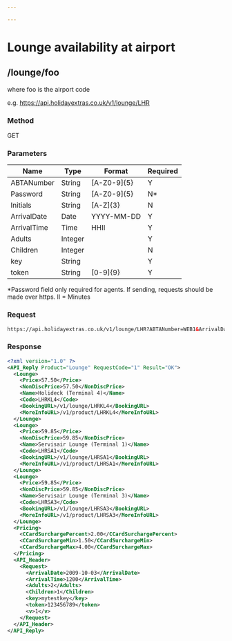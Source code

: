 ```yaml
---

---
```


# Lounge availability at airport


## /lounge/foo

where foo is the airport code

e.g. https://api.holidayextras.co.uk/v1/lounge/LHR


### Method

GET





### Parameters

 | Name        | Type    | Format      | Required |
 | ----        | ----    | ------      | -------- |
 | ABTANumber  | String  | [A-Z0-9]{5} | Y        |
 | Password    | String  | [A-Z0-9]{5} | N*       |
 | Initials    | String  | [A-Z]{3}    | N        |
 | ArrivalDate | Date    | YYYY-MM-DD  | Y        |
 | ArrivalTime | Time    | HHII        | Y        |
 | Adults      | Integer |             | Y        |
 | Children    | Integer |             | N        |
 | key         | String  |             | Y        |
 | token       | String  | [0-9]{9}    | Y        |

*Password field only required for agents. If sending, requests should be made over https.
II = Minutes


### Request


```html
https://api.holidayextras.co.uk/v1/lounge/LHR?ABTANumber=WEB1&ArrivalDate=2016-10-03&ArrivalTime=1200&Adults=2&Children=1&key=mytestkey&token=123456789
```



### Response

```xml
<?xml version="1.0" ?>
<API_Reply Product="Lounge" RequestCode="1" Result="OK">
  <Lounge>
    <Price>57.50</Price>
    <NonDiscPrice>57.50</NonDiscPrice>
    <Name>Holideck (Terminal 4)</Name>
    <Code>LHRKL4</Code>
    <BookingURL>/v1/lounge/LHRKL4</BookingURL>
    <MoreInfoURL>/v1/product/LHRKL4</MoreInfoURL>
  </Lounge>
  <Lounge>
    <Price>59.85</Price>
    <NonDiscPrice>59.85</NonDiscPrice>
    <Name>Servisair Lounge (Terminal 1)</Name>
    <Code>LHRSA1</Code>
    <BookingURL>/v1/lounge/LHRSA1</BookingURL>
    <MoreInfoURL>/v1/product/LHRSA1</MoreInfoURL>
  </Lounge>
  <Lounge>
    <Price>59.85</Price>
    <NonDiscPrice>59.85</NonDiscPrice>
    <Name>Servisair Lounge (Terminal 3)</Name>
    <Code>LHRSA3</Code>
    <BookingURL>/v1/lounge/LHRSA3</BookingURL>
    <MoreInfoURL>/v1/product/LHRSA3</MoreInfoURL>
  </Lounge>
  <Pricing>
    <CCardSurchargePercent>2.00</CCardSurchargePercent>
    <CCardSurchargeMin>1.50</CCardSurchargeMin>
    <CCardSurchargeMax>4.00</CCardSurchargeMax>
  </Pricing>
  <API_Header>
    <Request>
      <ArrivalDate>2009-10-03</ArrivalDate>
      <ArrivalTime>1200</ArrivalTime>
      <Adults>2</Adults>
      <Children>1</Children>
      <key>mytestkey</key>
      <token>123456789</token>
      <v>1</v>
    </Request>
  </API_Header>
</API_Reply>

```
